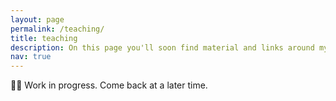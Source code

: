 ```yaml
---
layout: page
permalink: /teaching/
title: teaching
description: On this page you'll soon find material and links around my courses.
nav: true
---
```


👷‍♂️ Work in progress. Come back at a later time.